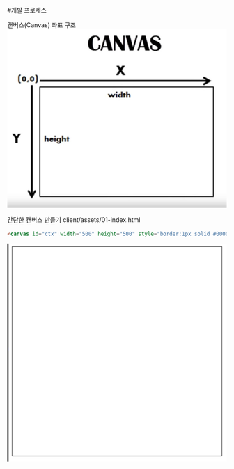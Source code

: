 #개발 프로세스

캔버스(Canvas) 좌표 구조
![CANVAS](./images/canvas-axis.jpg)

간단한 캔버스 만들기
client/assets/01-index.html
```html
<canvas id="ctx" width="500" height="500" style="border:1px solid #000000;"></canvas>
```
![결과](./images/01-index-result.png)
